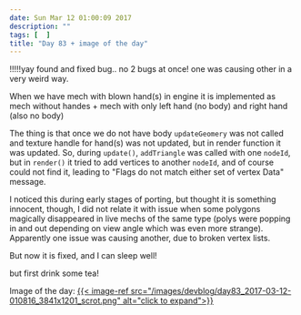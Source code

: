 ```yaml
---
date: Sun Mar 12 01:00:09 2017
description: ""
tags: [  ]
title: "Day 83 + image of the day"
---
```

!!!!!yay found and fixed bug.. no 2 bugs at once! one was causing other in a very weird way.

When we have mech with blown hand(s) in engine it is implemented as mech without handes + mech with only left hand (no body) and right hand (also no body)

The thing is that once we do not have body `updateGeomery` was not called and texture handle for hand(s) was not updated, but in render function it was updated. So, during `update()`, `addTriangle` was called with one `nodeId`, but in `render()` it tried to add vertices to another `nodeId`, and of course could not find it, leading to "Flags do not match either set of vertex Data" message.

I noticed this during early stages of porting, but thought it is something innocent, though, I did not relate it with issue when some polygons magically disappeared in live mechs of the same type (polys were popping in and out depending on view angle which was even more strange). Apparently one issue was causing another, due to broken vertex lists.

But now it is fixed, and I can sleep well!

but first drink some tea!

Image of the day: [{{< image-ref src="/images/devblog/day83_2017-03-12-010816_3841x1201_scrot.png" alt="click to expand">}}](/images/devblog/day83_2017-03-12-010816_3841x1201_scrot.png)
